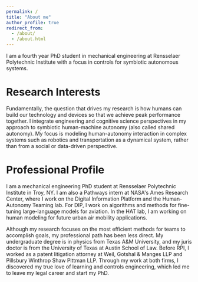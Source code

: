 ```yaml
---
permalink: /
title: "About me"
author_profile: true
redirect_from: 
  - /about/
  - /about.html
---
```


I am a fourth year PhD student in mechanical engineering at Rensselaer Polytechnic Institute with a focus in controls for symbiotic autonomous systems.

Research Interests
======
Fundamentally, the question that drives my research is how humans can build our technology and devices so that we achieve peak performance together. I integrate engineering and cognitive science perspectives in my approach to symbiotic human-machine autonomy (also called shared autonomy). My focus is modeling human-autonomy interaction in complex systems such as robotics and transportation as a dynamical system, rather than from a social or data-driven perspective.

Professional Profile
======
I am a mechanical engineering PhD student at Rensselaer Polytechnic Institute in Troy, NY. I am also a Pathways intern at NASA's Ames Research Center, where I work on the Digital Information Platform and the Human-Autonomy Teaming lab. For DIP, I work on algorithms and methods for fine-tuning large-language models for aviation. In the HAT lab, I am working on human modeling for future urban air mobility applications.

Although my research focuses on the most efficient methods for teams to accomplish goals, my professional path has been less direct. My undergraduate degree is in physics from Texas A&M University, and my juris doctor is from the University of Texas at Austin School of Law. Before RPI, I worked as a patent litigation attorney at Weil, Gotshal & Manges LLP and Pillsbury Winthrop Shaw Pittman LLP. Through my work at both firms, I discovered my true love of learning and controls engineering, which led me to leave my legal career and start my PhD. 
